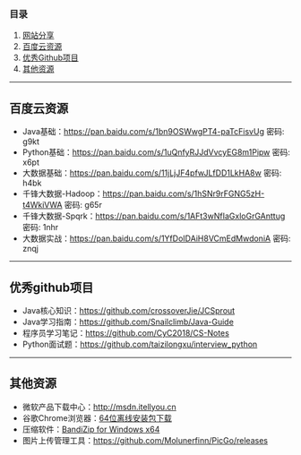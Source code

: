 ### 目录
  1. [网站分享](https://github.com/Zephyr006/sharing/blob/master/website.md#readme)  
  2. [百度云资源](#百度云资源)  
  3. [优秀Github项目](#优秀github项目)
  4. [其他资源](#其他资源)
------
## 百度云资源  
- Java基础：https://pan.baidu.com/s/1bn9OSWwgPT4-paTcFisvUg 密码: g9kt
- Python基础：https://pan.baidu.com/s/1uQnfyRJJdVvcyEG8m1Pipw 密码: x6pt
- 大数据基础：https://pan.baidu.com/s/11jLjJF4pfwJLfDD1LkHA8w 密码: h4bk
- 千锋大数据-Hadoop：https://pan.baidu.com/s/1hSNr9rFGNG5zH-t4WkiVWA 密码: g65r
- 千锋大数据-Spqrk：https://pan.baidu.com/s/1AFt3wNfIaGxloGrGAnttug 密码: 1nhr  
- 大数据实战：https://pan.baidu.com/s/1YfDoIDAiH8VCmEdMwdoniA 密码: znqj
------
## 优秀github项目  
- Java核心知识：https://github.com/crossoverJie/JCSprout
- Java学习指南：https://github.com/Snailclimb/Java-Guide
- 程序员学习笔记：https://github.com/CyC2018/CS-Notes
- Python面试题：https://github.com/taizilongxu/interview_python
------
## 其他资源  
- 微软产品下载中心：http://msdn.itellyou.cn
- 谷歌Chrome浏览器：[64位离线安装包下载](https://www.google.com/chrome/browser/desktop/index.html?platform=win64&extra=stablechannel&standalone=1)
- 压缩软件：[BandiZip for Windows x64](https://dl.bandisoft.com/bandizip/BANDIZIP-SETUP.EXE) 
- 图片上传管理工具：https://github.com/Molunerfinn/PicGo/releases
